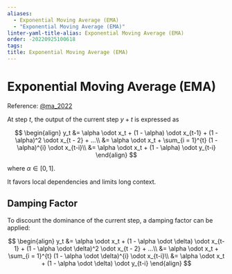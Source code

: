 ```yaml
---
aliases:
  - Exponential Moving Average (EMA)
  - "Exponential Moving Average (EMA)"
linter-yaml-title-alias: Exponential Moving Average (EMA)
order: -20220925100618
tags: 
title: Exponential Moving Average (EMA)
---
```


# Exponential Moving Average (EMA)

Reference: [@ma_2022](zotero://select/items/@ma_2022)

At step $t$, the output of the current step $y+t$ is expressed as

$$
\begin{align}
y_t &= \alpha \odot x_t + (1 - \alpha) \odot x_{t-1} + (1 - \alpha)^2 \odot x_{t - 2} + ...\\
&= \alpha \odot x_t + \sum_{i = 1}^{t} (1 - \alpha)^{i} \odot x_{t-i}\\
&= \alpha \odot x_t + (1 - \alpha) \odot y_{t-i}
\end{align}
$$

where $\alpha \in [0, 1]$.

It favors local dependencies and limits long context.

## Damping Factor

To discount the dominance of the current step, a damping factor can be applied:

$$
\begin{align}
y_t &= \alpha \odot x_t + (1 - \alpha \odot \delta) \odot x_{t-1} + (1 - \alpha \odot \delta)^2 \odot x_{t - 2} + ...\\
&= \alpha \odot x_t + \sum_{i = 1}^{t} (1 - \alpha \odot \delta)^{i} \odot x_{t-i}\\
&= \alpha \odot x_t + (1 - \alpha \odot \delta) \odot y_{t-i}
\end{align}
$$
